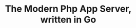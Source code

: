 ---
draft: true
title: "The Modern Php App Server, <br> written in Go"
link:
  text: "Get started"
  url: "/docs/"
---